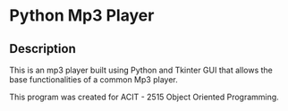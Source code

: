 # Python Mp3 Player
## Description
This is an mp3 player built using Python and Tkinter GUI that allows the base functionalities of a common Mp3 player.

This program was created for ACIT - 2515 Object Oriented Programming.
